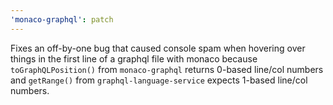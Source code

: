 ```yaml
---
'monaco-graphql': patch
---
```


Fixes an off-by-one bug that caused console spam when hovering over things in the first line of a graphql file with monaco because `toGraphQLPosition()` from `monaco-graphql` returns 0-based line/col numbers and `getRange()` from `graphql-language-service` expects 1-based line/col numbers.
